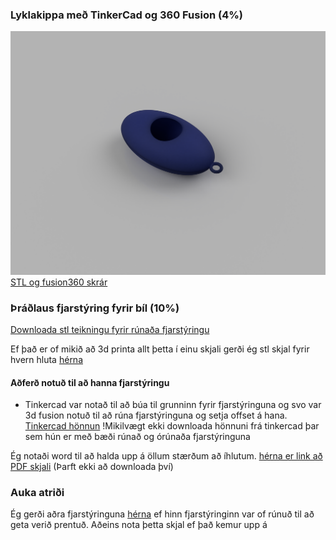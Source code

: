 ### Lyklakippa með TinkerCad og 360 Fusion  (4%)
![Mynd](https://github.com/sveinnoli/vesm2h21/blob/main/verkefni3/tutorial/keychain_render.png)
[STL og fusion360 skrár](https://github.com/sveinnoli/vesm2h21/tree/main/verkefni3/tutorial)


### Þráðlaus fjarstýring fyrir bíl (10%)
[Downloada stl teikningu fyrir rúnaða fjarstýringu](https://github.com/sveinnoli/vesm2h21/blob/main/verkefni3/Controller_design/Nintendo_controller_rounded_all.stl)

Ef það er of mikið að 3d printa allt þetta í einu skjali gerði ég stl skjal fyrir hvern hluta [hérna](https://github.com/sveinnoli/vesm2h21/tree/main/verkefni3/Controller_indivdual_design)

#### Aðferð notuð til að hanna fjarstýringu

- Tinkercad var notað til að búa til grunninn fyrir fjarstýringuna og svo var 3d fusion notuð til að rúna fjarstýringuna og setja offset á hana. [Tinkercad hönnun](https://www.tinkercad.com/things/eyRiWvPn0Nr-controller) !Mikilvægt ekki downloada hönnuni frá tinkercad þar sem hún er með bæði rúnað og órúnaða fjarstýringuna

Ég notaði word til að halda upp á öllum stærðum að íhlutum. [hérna er link að PDF skjali](https://studenttskoli-my.sharepoint.com/:b:/g/personal/sveinngu245_nemi_tskoli_is/ETWcXVZkmiNClhTpHQpd_bcBPj0C45_equHBs4iFq1Yixw?e=OgLpqf) (Þarft ekki að downloada því)


### Auka atriði
Ég gerði aðra fjarstýringuna [hérna](https://github.com/sveinnoli/vesm2h21/blob/main/verkefni3/CONTROLLER_BACKUP/Nintendo_controller_case.stl) ef hinn fjarstýringinn var of rúnuð til að geta verið prentuð. Aðeins nota þetta skjal ef það kemur upp á
